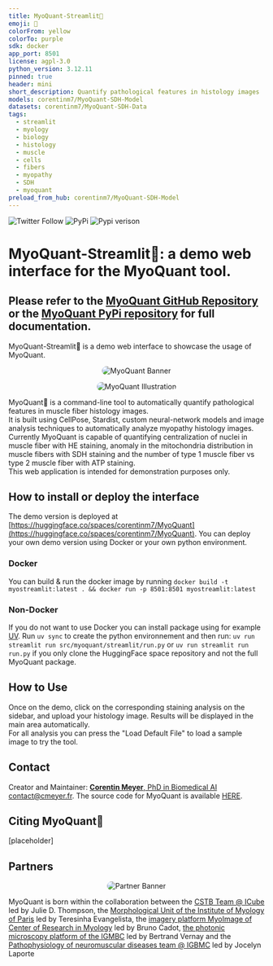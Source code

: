 ```yaml
---
title: MyoQuant-Streamlit🔬
emoji: 🔬
colorFrom: yellow
colorTo: purple
sdk: docker
app_port: 8501
license: agpl-3.0
python_version: 3.12.11
pinned: true
header: mini
short_description: Quantify pathological features in histology images
models: corentinm7/MyoQuant-SDH-Model
datasets: corentinm7/MyoQuant-SDH-Data
tags:
  - streamlit
  - myology
  - biology
  - histology
  - muscle
  - cells
  - fibers
  - myopathy
  - SDH
  - myoquant
preload_from_hub: corentinm7/MyoQuant-SDH-Model
---
```


![Twitter Follow](https://img.shields.io/twitter/follow/corentinm_py?style=social) ![PyPi](https://img.shields.io/badge/PyPi-https%3A%2F%2Fpypi.org%2Fproject%2Fmyoquant%2F-blueviolet) ![Pypi verison](https://img.shields.io/pypi/v/myoquant)

# MyoQuant-Streamlit🔬: a demo web interface for the MyoQuant tool.

## Please refer to the [MyoQuant GitHub Repository](https://github.com/lambda-science/MyoQuant) or the [MyoQuant PyPi repository](https://pypi.org/project/myoquant/) for full documentation.

MyoQuant-Streamlit🔬 is a demo web interface to showcase the usage of MyoQuant.

<p align="center">
  <img src="https://i.imgur.com/mzALgZL.png" alt="MyoQuant Banner" style="border-radius: 25px;" />
</p>

<p align="center">
  <img src="https://i.imgur.com/FxpFUT3.png" alt="MyoQuant Illustration" style="border-radius: 25px;" />
</p>

MyoQuant🔬 is a command-line tool to automatically quantify pathological features in muscle fiber histology images.  
It is built using CellPose, Stardist, custom neural-network models and image analysis techniques to automatically analyze myopathy histology images. Currently MyoQuant is capable of quantifying centralization of nuclei in muscle fiber with HE staining, anomaly in the mitochondria distribution in muscle fibers with SDH staining and the number of type 1 muscle fiber vs type 2 muscle fiber with ATP staining.  
This web application is intended for demonstration purposes only.

## How to install or deploy the interface

The demo version is deployed at [https://huggingface.co/spaces/corentinm7/MyoQuant](https://huggingface.co/spaces/corentinm7/MyoQuant). You can deploy your own demo version using Docker or your own python environment.

### Docker

You can build & run the docker image by running `docker build -t myostreamlit:latest . && docker run -p 8501:8501 myostreamlit:latest`

### Non-Docker

If you do not want to use Docker you can install package using for example [UV](https://github.com/astral-sh/uv). Run `uv sync` to create the python environnement and then run: `uv run streamlit run src/myoquant/streamlit/run.py` or `uv run streamlit run run.py` if you only clone the HuggingFace space repository and not the full MyoQuant package.

## How to Use

Once on the demo, click on the corresponding staining analysis on the sidebar, and upload your histology image. Results will be displayed in the main area automatically.  
For all analysis you can press the "Load Default File" to load a sample image to try the tool.

## Contact

Creator and Maintainer: [**Corentin Meyer**, PhD in Biomedical AI](https://cmeyer.fr/) <contact@cmeyer.fr>. The source code for MyoQuant is available [HERE](https://github.com/lambda-science/MyoQuant).

## Citing MyoQuant🔬

[placeholder]

## Partners

<p align="center">
  <img src="https://i.imgur.com/m5OGthE.png" alt="Partner Banner" style="border-radius: 25px;" />
</p>

MyoQuant is born within the collaboration between the [CSTB Team @ ICube](https://cstb.icube.unistra.fr/en/index.php/Home) led by Julie D. Thompson, the [Morphological Unit of the Institute of Myology of Paris](https://www.institut-myologie.org/en/recherche-2/neuromuscular-investigation-center/morphological-unit/) led by Teresinha Evangelista, the [imagery platform MyoImage of Center of Research in Myology](https://recherche-myologie.fr/technologies/myoimage/) led by Bruno Cadot, [the photonic microscopy platform of the IGMBC](https://www.igbmc.fr/en/plateformes-technologiques/photonic-microscopy) led by Bertrand Vernay and the [Pathophysiology of neuromuscular diseases team @ IGBMC](https://www.igbmc.fr/en/igbmc/a-propos-de-ligbmc/directory/jocelyn-laporte) led by Jocelyn Laporte
